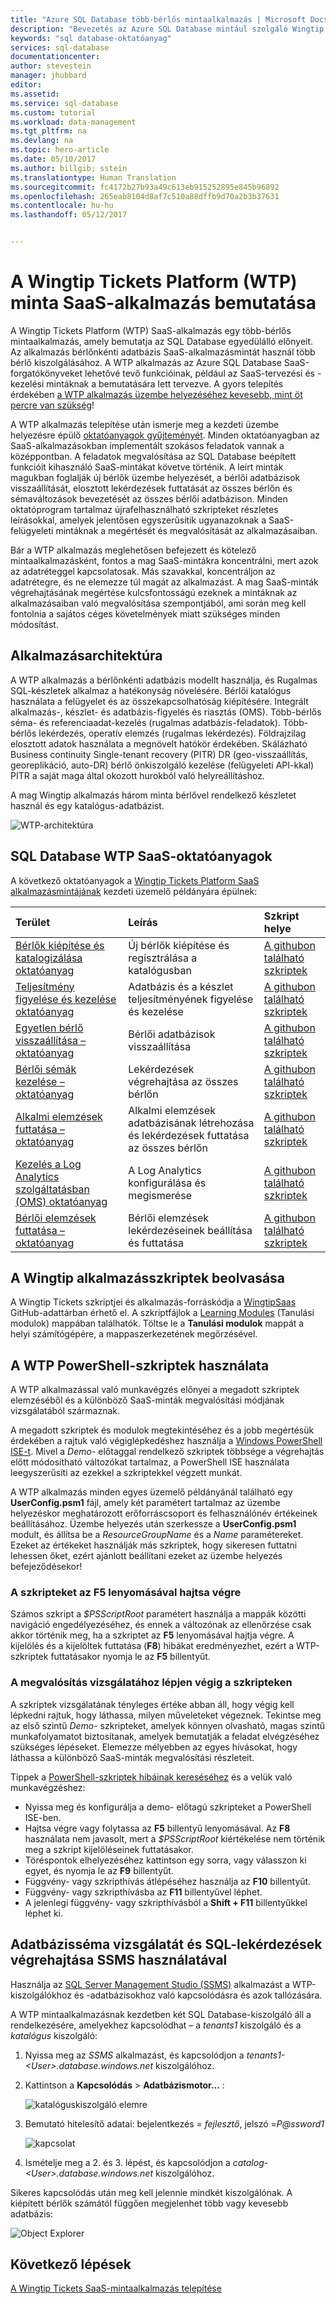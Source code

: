 ```yaml
---
title: "Azure SQL Database több-bérlős mintaalkalmazás | Microsoft Docs"
description: "Bevezetés az Azure SQL Database mintául szolgáló Wingtip Tickets (WTP) alkalmazásába"
keywords: "sql database-oktatóanyag"
services: sql-database
documentationcenter: 
author: stevestein
manager: jhubbard
editor: 
ms.assetid: 
ms.service: sql-database
ms.custom: tutorial
ms.workload: data-management
ms.tgt_pltfrm: na
ms.devlang: na
ms.topic: hero-article
ms.date: 05/10/2017
ms.author: billgib; sstein
ms.translationtype: Human Translation
ms.sourcegitcommit: fc4172b27b93a49c613eb915252895e845b96892
ms.openlocfilehash: 265eab8104d8af7c510a88dffb9d70a2b3b37631
ms.contentlocale: hu-hu
ms.lasthandoff: 05/12/2017


---
```

# <a name="introduction-to-the-wingtip-tickets-platform-wtp-sample-saas-application"></a>A Wingtip Tickets Platform (WTP) minta SaaS-alkalmazás bemutatása

A Wingtip Tickets Platform (WTP) SaaS-alkalmazás egy több-bérlős mintaalkalmazás, amely bemutatja az SQL Database egyedülálló előnyeit. Az alkalmazás bérlőnkénti adatbázis SaaS-alkalmazásmintát használ több bérlő kiszolgálásához. A WTP alkalmazás az Azure SQL Database SaaS-forgatókönyveket lehetővé tevő funkcióinak, például az SaaS-tervezési és -kezelési mintáknak a bemutatására lett tervezve. A gyors telepítés érdekében [a WTP alkalmazás üzembe helyezéséhez kevesebb, mint öt percre van szükség](sql-database-saas-tutorial.md)!

A WTP alkalmazás telepítése után ismerje meg a kezdeti üzembe helyezésre épülő [oktatóanyagok gyűjteményét](#sql-database-saas-tutorials). Minden oktatóanyagban az SaaS-alkalmazásokban implementált szokásos feladatok vannak a középpontban. A feladatok megvalósítása az SQL Database beépített funkcióit kihasználó SaaS-mintákat követve történik. A leírt minták magukban foglalják új bérlők üzembe helyezését, a bérlői adatbázisok visszaállítását, elosztott lekérdezések futtatását az összes bérlőn és sémaváltozások bevezetését az összes bérlői adatbázison. Minden oktatóprogram tartalmaz újrafelhasználható szkripteket részletes leírásokkal, amelyek jelentősen egyszerűsítik ugyanazoknak a SaaS-felügyeleti mintáknak a megértését és megvalósítását az alkalmazásaiban.

Bár a WTP alkalmazás meglehetősen befejezett és kötelező mintaalkalmazásként, fontos a mag SaaS-mintákra koncentrálni, mert azok az adatréteggel kapcsolatosak. Más szavakkal, koncentráljon az adatrétegre, és ne elemezze túl magát az alkalmazást. A mag SaaS-minták végrehajtásának megértése kulcsfontosságú ezeknek a mintáknak az alkalmazásaiban való megvalósítása szempontjából, ami során meg kell fontolnia a sajátos céges követelmények miatt szükséges minden módosítást.



## <a name="application-architecture"></a>Alkalmazásarchitektúra

A WTP alkalmazás a bérlőnkénti adatbázis modellt használja, és Rugalmas SQL-készletek alkalmaz a hatékonyság növelésére.
Bérlői katalógus használata a felügyelet és az összekapcsolhatóság kiépítésére.
Integrált alkalmazás-, készlet- és adatbázis-figyelés és riasztás (OMS).
Több-bérlős séma- és referenciaadat-kezelés (rugalmas adatbázis-feladatok).
Több-bérlős lekérdezés, operatív elemzés (rugalmas lekérdezés).
Földrajzilag elosztott adatok használata a megnövelt hatókör érdekében.
Skálázható Business continuity Single-tenant recovery (PITR) DR (geo-visszaállítás, georeplikáció, auto-DR) bérlő önkiszolgáló kezelése (felügyeleti API-kkal) PITR a saját maga által okozott hurokból való helyreállításhoz.

A mag Wingtip alkalmazás három minta bérlővel rendelkező készletet használ és egy katalógus-adatbázist.

![WTP-architektúra](media/sql-database-wtp-overview/wtp-architecture.png)


## <a name="sql-database-wtp-saas-tutorials"></a>SQL Database WTP SaaS-oktatóanyagok

A következő oktatóanyagok a [Wingtip Tickets Platform SaaS alkalmazásmintájának](sql-database-saas-tutorial.md) kezdeti üzemelő példányára épülnek:

| Terület | Leírás | Szkript helye |
|:--|:--|:--|
|[Bérlők kiépítése és katalogizálása oktatóanyag](sql-database-saas-tutorial-provision-and-catalog.md)| Új bérlők kiépítése és regisztrálása a katalógusban | [A githubon található szkriptek](https://github.com/Microsoft/WingtipSaaS/tree/master/Learning%20Modules/Provision%20and%20Catalog) |
|[Teljesítmény figyelése és kezelése oktatóanyag](sql-database-saas-tutorial-performance-monitoring.md)| Adatbázis és a készlet teljesítményének figyelése és kezelése | [A githubon található szkriptek](https://github.com/Microsoft/WingtipSaaS/tree/master/Learning%20Modules/Performance%20Monitoring%20and%20Management) |
|[Egyetlen bérlő visszaállítása – oktatóanyag](sql-database-saas-tutorial-restore-single-tenant.md)| Bérlői adatbázisok visszaállítása | [A githubon található szkriptek](https://github.com/Microsoft/WingtipSaaS/tree/master/Learning%20Modules/Business%20Continuity%20and%20Disaster%20Recovery/RestoreTenant) |
|[Bérlői sémák kezelése – oktatóanyag](sql-database-saas-tutorial-schema-management.md)| Lekérdezések végrehajtása az összes bérlőn  | [A githubon található szkriptek](https://github.com/Microsoft/WingtipSaaS/tree/master/Learning%20Modules/Schema%20Management) |
|[Alkalmi elemzések futtatása – oktatóanyag](sql-database-saas-tutorial-adhoc-analytics.md) | Alkalmi elemzések adatbázisának létrehozása és lekérdezések futtatása az összes bérlőn  | [A githubon található szkriptek](https://github.com/Microsoft/WingtipSaaS/tree/master/Learning%20Modules/Operational%20Analytics/Adhoc%20Analytics) |
|[Kezelés a Log Analytics szolgáltatásban (OMS) oktatóanyag](sql-database-saas-tutorial-log-analytics.md) | A Log Analytics konfigurálása és megismerése | [A githubon található szkriptek](https://github.com/Microsoft/WingtipSaaS/tree/master/Learning%20Modules/Performance%20Monitoring%20and%20Management/LogAnalytics) |
|[Bérlői elemzések futtatása – oktatóanyag](sql-database-saas-tutorial-tenant-analytics.md) | Bérlői elemzések lekérdezéseinek beállítása és futtatása | [A githubon található szkriptek](https://github.com/Microsoft/WingtipSaaS/tree/master/Learning%20Modules/Operational%20Analytics/Tenant%20Analytics) |

## <a name="get-the-wingtip-application-scripts"></a>A Wingtip alkalmazásszkriptek beolvasása

A Wingtip Tickets szkriptjei és alkalmazás-forráskódja a [WingtipSaas](https://github.com/Microsoft/WingtipSaaS) GitHub-adattárban érhető el. A szkriptfájlok a [Learning Modules](https://github.com/Microsoft/WingtipSaaS/tree/master/Learning%20Modules) (Tanulási modulok) mappában találhatók. Töltse le a **Tanulási modulok** mappát a helyi számítógépére, a mappaszerkezetének megőrzésével.

## <a name="working-with-the-wtp-powershell-scripts"></a>A WTP PowerShell-szkriptek használata

A WTP alkalmazással való munkavégzés előnyei a megadott szkriptek elemzéséből és a különböző SaaS-minták megvalósítási módjának vizsgálatából származnak.

A megadott szkriptek és modulok megtekintéséhez és a jobb megértésük érdekében a rajtuk való végiglépkedéshez használja a [Windows PowerShell ISE-t](https://msdn.microsoft.com/powershell/scripting/core-powershell/ise/introducing-the-windows-powershell-ise). Mivel a *Demo-* előtaggal rendelkező szkriptek többsége a végrehajtás előtt módosítható változókat tartalmaz, a PowerShell ISE használata leegyszerűsíti az ezekkel a szkriptekkel végzett munkát.

A WTP alkalmazás minden egyes üzemelő példányánál található egy **UserConfig.psm1** fájl, amely két paramétert tartalmaz az üzembe helyezéskor meghatározott erőforráscsoport és felhasználónév értékeinek beállításához. Üzembe helyezés után szerkessze a **UserConfig.psm1** modult, és állítsa be a _ResourceGroupName_ és a _Name_ paramétereket. Ezeket az értékeket használják más szkriptek, hogy sikeresen futtatni lehessen őket, ezért ajánlott beállítani ezeket az üzembe helyezés befejeződésekor!



### <a name="execute-scripts-by-pressing-f5"></a>A szkripteket az F5 lenyomásával hajtsa végre

Számos szkript a *$PSScriptRoot* paramétert használja a mappák közötti navigáció engedélyezéséhez, és ennek a változónak az ellenőrzése csak akkor történik meg, ha a szkriptet az **F5** lenyomásával hajtja végre.  A kijelölés és a kijelöltek futtatása (**F8**) hibákat eredményezhet, ezért a WTP-szkriptek futtatásakor nyomja le az **F5** billentyűt.

### <a name="step-through-the-scripts-to-examine-the-implementation"></a>A megvalósítás vizsgálatához lépjen végig a szkripteken

A szkriptek vizsgálatának tényleges értéke abban áll, hogy végig kell lépkedni rajtuk, hogy láthassa, milyen műveleteket végeznek. Tekintse meg az első szintű _Demo-_ szkripteket, amelyek könnyen olvasható, magas szintű munkafolyamatot biztosítanak, amelyek bemutatják a feladat elvégzéséhez szükséges lépéseket. Elemezze mélyebben az egyes hívásokat, hogy láthassa a különböző SaaS-minták megvalósítási részleteit.

Tippek a [PowerShell-szkriptek hibáinak kereséséhez](https://msdn.microsoft.com/powershell/scripting/core-powershell/ise/how-to-debug-scripts-in-windows-powershell-ise) és a velük való munkavégzéshez:

* Nyissa meg és konfigurálja a demo- előtagú szkripteket a PowerShell ISE-ben.
* Hajtsa végre vagy folytassa az **F5** billentyű lenyomásával. Az **F8** használata nem javasolt, mert a *$PSScriptRoot* kiértékelése nem történik meg a szkript kijelöléseinek futtatásakor.
* Töréspontok elhelyezéséhez kattintson egy sorra, vagy válasszon ki egyet, és nyomja le az **F9** billentyűt.
* Függvény- vagy szkripthívás átlépéséhez használja az **F10** billentyűt.
* Függvény- vagy szkripthívásba az **F11** billentyűvel léphet.
* A jelenlegi függvény- vagy szkripthívásból a **Shift + F11** billentyűkkel léphet ki.




## <a name="explore-database-schema-and-execute-sql-queries-using-ssms"></a>Adatbázisséma vizsgálatát és SQL-lekérdezések végrehajtása SSMS használatával

Használja az [SQL Server Management Studio (SSMS)](https://docs.microsoft.com/sql/ssms/download-sql-server-management-studio-ssms) alkalmazást a WTP-kiszolgálókhoz és -adatbázisokhoz való kapcsolódásra és azok tallózására.

A WTP mintaalkalmazásnak kezdetben két SQL Database-kiszolgáló áll a rendelkezésére, amelyekhez kapcsolódhat – a *tenants1* kiszolgáló és a *katalógus* kiszolgáló:


1. Nyissa meg az *SSMS* alkalmazást, és kapcsolódjon a *tenants1-&lt;User&gt;.database.windows.net* kiszolgálóhoz.
2. Kattintson a **Kapcsolódás** > **Adatbázismotor...** :

   ![katalóguskiszolgáló elemre](media/sql-database-wtp-overview/connect.png)

1. Bemutató hitelesítő adatai: bejelentkezés = *fejlesztő*, jelszó =*P@ssword1*

   ![kapcsolat](media\sql-database-wtp-overview\tenants1-connect.png)

1. Ismételje meg a 2. és 3. lépést, és kapcsolódjon a *catalog-&lt;User&gt;.database.windows.net* kiszolgálóhoz.

Sikeres kapcsolódás után meg kell jelennie mindkét kiszolgálónak. A kiépített bérlők számától függően megjelenhet több vagy kevesebb adatbázis:

![Object Explorer](media/sql-database-wtp-overview/object-explorer.png)



## <a name="next-steps"></a>Következő lépések

[A Wingtip Tickets SaaS-mintaalkalmazás telepítése](sql-database-saas-tutorial.md)

